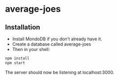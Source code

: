 # average-joes

## Installation
* Install MondoDB if you don't already have it.
* Create a database called average-joes
* Then in your shell:
```bash
npm install
npm start
```
The server should now be listening at localhost:3000.
